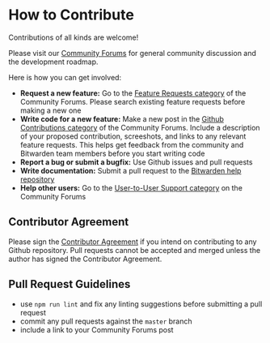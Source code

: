# How to Contribute

Contributions of all kinds are welcome!

Please visit our [Community Forums](https://community.bitwarden.com/) for general community discussion and the development roadmap.

Here is how you can get involved:

- **Request a new feature:** Go to the [Feature Requests category](https://community.bitwarden.com/c/feature-requests/) of the Community Forums. Please search existing feature requests before making a new one
- **Write code for a new feature:** Make a new post in the [Github Contributions category](https://community.bitwarden.com/c/github-contributions/) of the Community Forums. Include a description of your proposed contribution, screeshots, and links to any relevant feature requests. This helps get feedback from the community and Bitwarden team members before you start writing code
- **Report a bug or submit a bugfix:** Use Github issues and pull requests
- **Write documentation:** Submit a pull request to the [Bitwarden help repository](https://github.com/bitwarden/help)
- **Help other users:** Go to the [User-to-User Support category](https://community.bitwarden.com/c/support/) on the Community Forums

## Contributor Agreement

Please sign the [Contributor Agreement](https://cla-assistant.io/bitwarden/cli) if you intend on contributing to any Github repository. Pull requests cannot be accepted and merged unless the author has signed the Contributor Agreement.

## Pull Request Guidelines

- use `npm run lint` and fix any linting suggestions before submitting a pull request
- commit any pull requests against the `master` branch
- include a link to your Community Forums post
